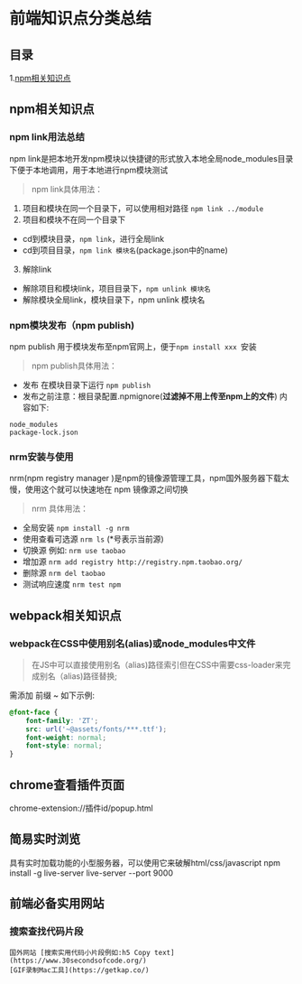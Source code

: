 # 前端知识点分类总结
## 目录
1.[npm相关知识点](#npm相关知识点)



## npm相关知识点
### npm link用法总结
npm link是把本地开发npm模块以快捷键的形式放入本地全局node_modules目录下便于本地调用，用于本地进行npm模块测试

> npm link具体用法：

1. 项目和模块在同一个目录下，可以使用相对路径
`npm link ../module`
2. 项目和模块不在同一个目录下
- cd到模块目录，`npm link`，进行全局link 
- cd到项目目录，`npm link 模块名`(package.json中的name)

3. 解除link
- 解除项目和模块link，项目目录下，`npm unlink 模块名`
- 解除模块全局link，模块目录下，npm unlink 模块名

### npm模块发布（npm publish)
npm publish 用于模块发布至npm官网上，便于`npm install xxx `安装

> npm publish具体用法：

- 发布 在模块目录下运行 `npm publish`
- 发布之前注意：根目录配置.npmignore(**过滤掉不用上传至npm上的文件**) 内容如下:
```
node_modules
package-lock.json
```

### nrm安装与使用
nrm(npm registry manager )是npm的镜像源管理工具，npm国外服务器下载太慢，使用这个就可以快速地在 npm 镜像源之间切换

> nrm 具体用法：

- 全局安装 `npm install -g nrm`
- 使用查看可选源 `nrm ls` (*号表示当前源)
- 切换源 例如: `nrm use taobao`
- 增加源 `nrm add registry http://registry.npm.taobao.org/`
- 删除源 `nrm del taobao`
- 测试响应速度 `nrm test npm`

## webpack相关知识点
### webpack在CSS中使用别名(alias)或node_modules中文件
> 在JS中可以直接使用别名（alias)路径索引但在CSS中需要css-loader来完成别名（alias)路径替换;

需添加 前缀 ~ 如下示例:
```css
@font-face {
	font-family: 'ZT';
	src: url('~@assets/fonts/***.ttf');
	font-weight: normal;
	font-style: normal;
}
```

## chrome查看插件页面
chrome-extension://插件id/popup.html

## 简易实时浏览
具有实时加载功能的小型服务器，可以使用它来破解html/css/javascript
npm install -g live-server
live-server --port 9000

## 前端必备实用网站
### 搜索查找代码片段
	国外网站 [搜索实用代码小片段例如:h5 Copy text](https://www.30secondsofcode.org/)
	[GIF录制Mac工具](https://getkap.co/)